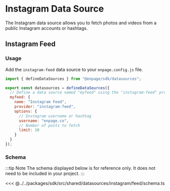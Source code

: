 # Instagram Data Source

The Instagram data source allows you to fetch photos and videos from a public Instagram accounts or hashtags.

## Instagram Feed

### Usage

Add the `instagram-feed` data source to your `enpage.config.js` file.

```javascript
import { defineDataSources } from "@enpage/sdk/datasources";

export const datasources = defineDataSources({
  // Define a data source named "myfeed" using the "instagram-feed" provider
  myfeed: {
    name: "Instagram Feed",
    provider: "instagram-feed",
    options: {
      // Instagram username or hashtag
      username: "enpage.co",
      // Number of posts to fetch
      limit: 10
    }
  }
});
```

### Schema

:::tip Note
The schema displayed below is for reference only. It does not need to be included in your project.
:::

<<< @../../packages/sdk/src/shared/datasources/instagram/feed/schema.ts
